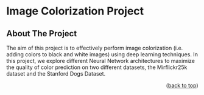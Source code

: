# Image Colorization Project


<!-- ABOUT THE PROJECT -->
## About The Project

The aim of this project is to effectively perform image colorization (i.e. adding colors to black and white images) using deep learning techniques. In this project, we explore different Neural Network architectures to maximize the quality of color prediction on two different datasets, the Mirflickr25k dataset and the Stanford Dogs Dataset. 

<p align="right">(<a href="#readme-top">back to top</a>)</p>

